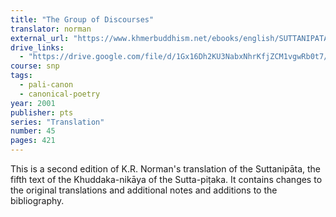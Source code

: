 ```yaml
---
title: "The Group of Discourses"
translator: norman
external_url: "https://www.khmerbuddhism.net/ebooks/english/SUTTANIPATA.pdf"
drive_links:
  - "https://drive.google.com/file/d/1Gx16Dh2KU3NabxNhrKfjZCM1vgwRb0t7/view?usp=sharing"
course: snp
tags:
  - pali-canon
  - canonical-poetry
year: 2001
publisher: pts
series: "Translation"
number: 45
pages: 421
---
```


This is a second edition of K.R. Norman's translation of the Suttanipāta, the fifth text of the Khuddaka-nikāya of the Sutta-piṭaka. It contains changes to the original translations and additional notes and additions to the bibliography.
